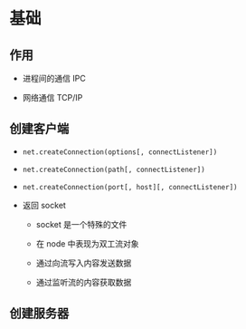 # 基础

## 作用

+ 进程间的通信 IPC

+ 网络通信 TCP/IP

## 创建客户端

+ `net.createConnection(options[, connectListener])`

+ `net.createConnection(path[, connectListener])`

+ `net.createConnection(port[, host][, connectListener])`

+ 返回 socket

    + socket 是一个特殊的文件

    + 在 node 中表现为双工流对象

    + 通过向流写入内容发送数据

    + 通过监听流的内容获取数据

## 创建服务器
